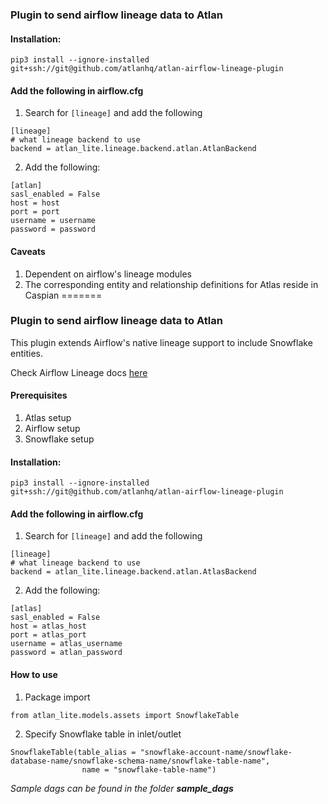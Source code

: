 ### Plugin to send airflow lineage data to Atlan

#### Installation:

`pip3 install --ignore-installed git+ssh://git@github.com/atlanhq/atlan-airflow-lineage-plugin`

#### Add the following in airflow.cfg
1. Search for `[lineage]` and add the following
```
[lineage]
# what lineage backend to use
backend = atlan_lite.lineage.backend.atlan.AtlanBackend
```

2. Add the following: 
```
[atlan]
sasl_enabled = False
host = host
port = port
username = username
password = password
```

#### Caveats
1. Dependent on airflow's lineage modules
2. The corresponding entity and relationship definitions for Atlas reside in Caspian
=======

### Plugin to send airflow lineage data to Atlan

This plugin extends Airflow's native lineage support to include Snowflake entities. 

Check Airflow Lineage docs [here](https://airflow.apache.org/docs/stable/lineage.html)

#### Prerequisites
1. Atlas setup
2. Airflow setup
3. Snowflake setup

#### Installation:

`pip3 install --ignore-installed git+ssh://git@github.com/atlanhq/atlan-airflow-lineage-plugin`

#### Add the following in airflow.cfg
1. Search for `[lineage]` and add the following
```
[lineage]
# what lineage backend to use
backend = atlan_lite.lineage.backend.atlan.AtlasBackend
```

2. Add the following: 
```
[atlas]
sasl_enabled = False
host = atlas_host
port = atlas_port
username = atlas_username
password = atlan_password
```

#### How to use

1. Package import 
```
from atlan_lite.models.assets import SnowflakeTable
```

2. Specify Snowflake table in inlet/outlet

```
SnowflakeTable(table_alias = "snowflake-account-name/snowflake-database-name/snowflake-schema-name/snowflake-table-name",
                name = "snowflake-table-name")

```

*Sample dags can be found in the folder* ***sample_dags***

